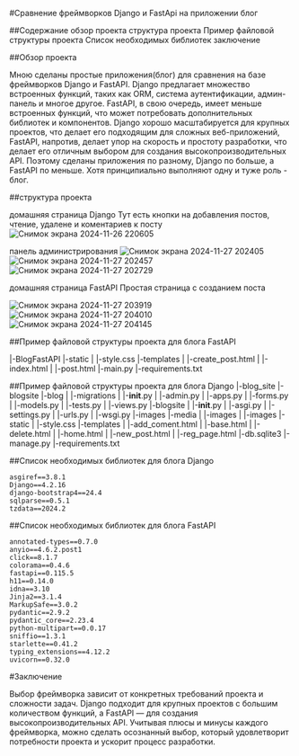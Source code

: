 #Сравнение фреймворков Django и FastApi на приложении блог


##Содержание
  обзор проекта
  структура проекта
  Пример файловой структуры проекта
  Список необходимых библиотек
  заключение


##Обзор проекта

  Мною сделаны простые приложения(блог) для сравнения на базе фреймворков Django и FastAPI. Django предлагает множество встроенных функций, таких как ORM,
  система аутентификации, админ-панель и многое другое. FastAPI, в свою очередь, имеет меньше встроенных функций, что может потребовать дополнительных библиотек и компонентов.
  Django хорошо масштабируется для крупных проектов, что делает его подходящим для сложных веб-приложений,
  FastAPI, напротив, делает упор на скорость и простоту разработки, что делает его отличным выбором для создания высокопроизводительных API. 
  Поэтому сделаны приложения по разному, Django по больше, а FastAPI по меньше. Хотя принципиально выполняют одну и туже роль - блог.


##структура проекта

  домашняя страница Django
   Тут есть кнопки на добавления постов, чтение, удалене и коментариев к посту
   ![Снимок экрана 2024-11-26 220605](https://github.com/user-attachments/assets/8e36681e-030c-4e24-997e-d8b70b6a5637)

   панель администрирования
   ![Снимок экрана 2024-11-27 202405](https://github.com/user-attachments/assets/715cfca0-fc2a-48a8-96bb-d8a83a103bc3)
   ![Снимок экрана 2024-11-27 202457](https://github.com/user-attachments/assets/d890e302-45e2-4ccf-90ef-887e9ac10aee)
   ![Снимок экрана 2024-11-27 202729](https://github.com/user-attachments/assets/45f9602e-a140-4aa6-95d4-934621c5af44)

   домашняя страница FastAPI
     Простая страница с созданием поста

   ![Снимок экрана 2024-11-27 203919](https://github.com/user-attachments/assets/30b00082-e16f-4098-b1fe-644f1321392f)
   ![Снимок экрана 2024-11-27 204010](https://github.com/user-attachments/assets/661131b7-eeef-40c6-8fa3-adaca75d82e5)
   ![Снимок экрана 2024-11-27 204145](https://github.com/user-attachments/assets/4b38687d-a905-4ea0-a608-657e630cf692)

   
##Пример файловой структуры проекта для блога FastAPI

|-BlogFastAPI
  |-static
  |   |-style.css
  |-templates
  |    |-create_post.html
  |    |-index.html
  |    |-post.html
  |-main.py
  |-requirements.txt


##Пример файловой структуры проекта для блога Django
|-blog_site
  |-blogsite
    |-blog
    |   |-migrations
    |   |-__init__.py
    |   |-admin.py
    |   |-apps.py
    |   |-forms.py
    |   |-models.py
    |   |-tests.py
    |   |-views.py
    |-blogsite
    |   |-__init__.py
    |   |-asgi.py
    |   |-settings.py
    |   |-urls.py
    |   |-wsgi.py
    |-images
    |-media
    |   |-images
    |     |-images
    |-static
    |   |-style.css
    |-templates
    |   |-add_coment.html
    |   |-base.html
    |   |-delete.html
    |   |-home.html
    |   |-new_post.html
    |   |-reg_page.html
    |-db.sqlite3
    |-manage.py
    |-requirements.txt


##Список необходимых библиотек для блога Django

    asgiref==3.8.1
    Django==4.2.16
    django-bootstrap4==24.4
    sqlparse==0.5.1
    tzdata==2024.2


##Список необходимых библиотек для блога FastAPI

    annotated-types==0.7.0
    anyio==4.6.2.post1
    click==8.1.7
    colorama==0.4.6
    fastapi==0.115.5
    h11==0.14.0
    idna==3.10
    Jinja2==3.1.4
    MarkupSafe==3.0.2
    pydantic==2.9.2
    pydantic_core==2.23.4
    python-multipart==0.0.17
    sniffio==1.3.1
    starlette==0.41.2
    typing_extensions==4.12.2
    uvicorn==0.32.0


#Заключение

  Выбор фреймворка зависит от конкретных требований проекта и сложности задач.
  Django подходит для крупных проектов с большим количеством функций,
  а FastAPI — для создания высокопроизводительных API. Учитывая плюсы и минусы каждого фреймворка, можно сделать осознанный выбор,
  который удовлетворит потребности проекта и ускорит процесс разработки.
